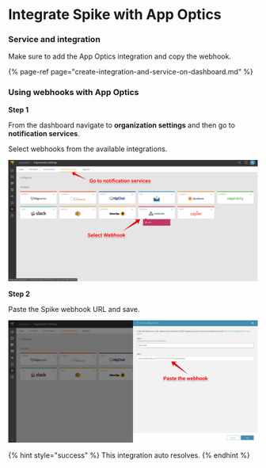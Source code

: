 # Integrate Spike with App Optics

### Service and integration

Make sure to add the App Optics integration and copy the webhook. 

{% page-ref page="create-integration-and-service-on-dashboard.md" %}



### Using webhooks with App Optics

**Step 1**

From the dashboard navigate to **organization settings** and then go to **notification services**.

Select webhooks from the available integrations.

![](../.gitbook/assets/group-43.png)



**Step 2**

Paste the Spike webhook URL and save.

![](../.gitbook/assets/group-44.png)



{% hint style="success" %}
This integration auto resolves.
{% endhint %}

